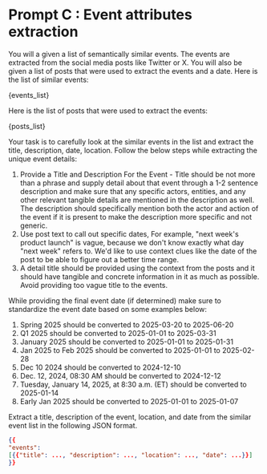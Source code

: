 # Prompt C : Event attributes extraction

You will a given a list of semantically similar events. The events are extracted from the social media posts like Twitter or X. You will also be given a list of posts that were used to extract the events and a date.
Here is the list of similar events:

{events_list}

Here is the list of posts that were used to extract the events:

{posts_list}

Your task is to carefully look at the similar events in the list and extract the title, description, date, location. Follow the below steps while extracting the unique event details:
  1. Provide a Title and Description For the Event - Title should be not more than a phrase and supply detail about that event through a 1-2 sentence description and make sure that any specific actors, entities, and any other relevant tangible details are mentioned in the description as well. The description should specifically mention both the actor and action of the event if it is present to make the description more specific and not generic.
  2. Use post text to call out specific dates, For example, "next week's product launch" is vague, because we don't know exactly what day "next week" refers to. We'd like to use context clues like the date of the post to be able to figure out a better time range.
  3. A detail title should be provided using the context from the posts and it should have tangible and concrete information in it as much as possible. Avoid providing too vague title to the events.

While providing the final event date (if determined) make sure to standardize the event date based on some examples below:
1. Spring 2025 should be converted to 2025-03-20 to 2025-06-20
2. Q1 2025 should be converted to 2025-01-01 to 2025-03-31
3. January 2025 should be converted to 2025-01-01 to 2025-01-31
4. Jan 2025 to Feb 2025 should be converted to 2025-01-01 to 2025-02-28
5. Dec 10 2024 should be converted to 2024-12-10
6. Dec. 12, 2024, 08:30 AM should be converted to 2024-12-12
7. Tuesday, January 14, 2025, at 8:30 a.m. (ET) should be converted to 2025-01-14
8. Early Jan 2025 should be converted to 2025-01-01 to 2025-01-07

Extract a title, description of the event, location, and date from the similar event list in the following JSON format.
```json
{{
"events": 
[{{"title": ..., "description": ..., "location": ..., "date": ...}}] 
}}
```
